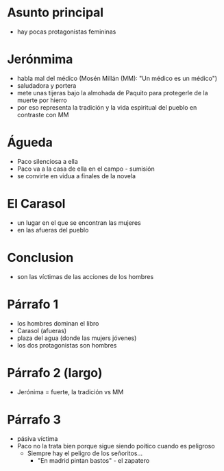 # Asunto principal
- hay pocas protagonistas femininas


# Jerónmima
- habla mal del médico (Mosén Millán (MM): "Un médico es un médico")
- saludadora y portera
- mete unas tijeras bajo la almohada de Paquito para protegerle de la muerte por hierro
- por eso representa la tradición y la vida espiritual del pueblo en contraste con MM

# Águeda
- Paco silenciosa a ella
- Paco va a la casa de ella en el campo - sumisión
- se convirte en vidua a finales de la novela


# El Carasol
- un lugar en el que se encontran las mujeres
- en las afueras del pueblo 

# Conclusion
- son las víctimas de las acciones de los hombres

# Párrafo 1
- los hombres dominan el libro
- Carasol (afueras)
- plaza del agua (donde las mujers jóvenes)
- los dos protagonistas son hombres

# Párrafo 2 (largo)
- Jerónima = fuerte, la tradición vs MM

# Párrafo 3
- pásiva víctima
- Paco no la trata bien porque sigue siendo poítico cuando es peligroso
    - Siempre hay el peligro de los señoritos...
        - "En madrid pintan bastos" - el zapatero
